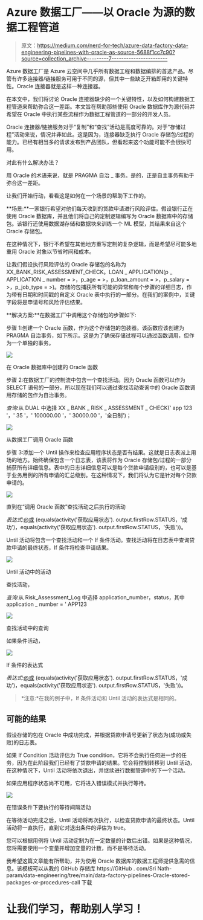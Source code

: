 # Azure 数据工厂——以 Oracle 为源的数据工程管道

> 原文：<https://medium.com/nerd-for-tech/azure-data-factory-data-engineering-pipelines-with-oracle-as-source-5688f1cc7c90?source=collection_archive---------7----------------------->

Azure 数据工厂是 Azure 云空间中几乎所有数据工程和数据编排的首选产品。尽管有许多连接器/链接服务可用于不同的源，但其中一些缺乏开箱即用的关键特性。Oracle 连接器就是这样一种连接器。

在本文中，我们将讨论 Oracle 连接器缺少的一个关键特性，以及如何构建数据工程管道来帮助弥合这一差距。本文旨在帮助那些使用 Oracle 数据库作为源代码并希望在 Oracle 中执行某些流程作为数据工程管道的一部分的开发人员。

Oracle 连接器/链接服务对于“复制”和“查找”活动是高度可靠的。对于“存储过程”活动来说，情况并非如此。这是因为，连接器缺乏执行 Oracle 存储包/过程的能力。已经有相当多的请求发布到产品团队，但看起来这个功能可能不会很快可用。

对此有什么解决办法？

用 Oracle 的术语来说，就是 PRAGMA 自治 _ 事务。是的，正是自主事务有助于弥合这一差距。

让我们开始行动，看看这是如何在一个场景的帮助下工作的。

**场景:**一家银行希望对他们每天收到的贷款申请进行风险评估。假设银行正在使用 Oracle 数据库，并且他们将自己的定制逻辑编写为 Oracle 数据库中的存储包。该银行还使用数据湖存储和数据块来训练一个 ML 模型，其结果来自这个 Oracle 存储包。

在这种情况下，银行不希望在其他地方重写定制的复杂逻辑，而是希望尽可能多地重用 Oracle 对象以节省时间和成本。

让我们假设执行风险评估的 Oracle 存储包的名称为 XX_BANK_RISK_ASSESSMENT_CHECK。LOAN _ APPLICATION(p _ APPLICATION _ number = >，p_age = >，p_loan_amount = >，p_salary = >，p_job_type = >)。存储的包捕获所有可能的异常和每个步骤的详细日志，作为带有日期和时间戳的自定义 Oracle 表中执行的一部分。在我们的案例中，关键字段将是申请号和风险评估结果。

**解决方案:**在数据工厂中调用这个存储包的步骤如下:

步骤 1:创建一个 Oracle 函数，作为这个存储包的包装器。该函数应该创建为 PRAGMA 自治事务，如下所示。这是为了确保存储过程可以通过函数调用，但作为一个单独的事务。

![](img/f3cb7bbae66dfc7564a4cf10cf359abe.png)

在 Oracle 数据库中创建的 Oracle 函数

步骤 2:在数据工厂的控制流中包含一个查找活动。因为 Oracle 函数可以作为 SELECT 语句的一部分，所以现在我们可以通过查找活动查询中的 Oracle 函数调用存储的包作为自治事务。

*查询*:从 DUAL 中选择 XX _ BANK _ RISK _ ASSESSMENT _ CHECK(' app 123 '，' 35 '，' 100000.00 '，' 30000.00 '，'全日制')；

![](img/7690c12965fe7af7f4005565aa54e812.png)

从数据工厂调用 Oracle 函数

步骤 3:添加一个 Until 操作来检查应用程序状态是否有结果。这就是日志表派上用场的地方。始终确保包含一个日志表，该表将作为 Oracle 存储包/过程的一部分捕获所有详细信息。表中的日志详细信息可以是每个贷款申请级别的，也可以是基于业务用例的所有申请的汇总级别。在这种情况下，我们将认为它是针对每个贷款申请的。

![](img/d3e623b8e9a6e303d04929780fd6ed12.png)

直到在“调用 Oracle 函数”查找活动之后执行的活动

*表达式*:[@或](http://twitter.com/or) (equals(activity('获取应用状态'). output.firstRow.STATUS，'成功')，equals(activity('获取应用状态'). output.firstRow.STATUS，'失败'))。

Until 活动将包含一个查找活动和一个 If 条件活动。查找活动将在日志表中查询贷款申请的最终状态，If 条件将检查申请结果。

![](img/4650c9b375ce2d5519c52094f7cdb7b1.png)

Until 活动中的活动

查找活动，

*查询*:从 Risk_Assessment_Log 中选择 application_number，status，其中 application _ number = ' APP123

![](img/7e7fcb993e0f0494aec9b1dee3d637b6.png)

查找活动中的查询

如果条件活动，

![](img/eb2627873eec1d673f9c44f37287369b.png)

If 条件的表达式

*表达式*:[@或](http://twitter.com/or) (equals(activity('获取应用状态'). output.firstRow.STATUS，'成功')，equals(activity('获取应用状态'). output.firstRow.STATUS，'失败'))。

> *注意:*在我的例子中，If 条件活动和 Until 活动的表达式是相同的。

## **可能的结果**

假设存储的包在 Oracle 中成功完成，并根据贷款申请号更新了状态为(成功或失败)的日志表。

如果 If Condition 活动评估为 True condition，它将不会执行任何进一步的任务，因为在此阶段我们已经有了贷款申请的结果。它会将控制转移到 Until 活动，在这种情况下，Until 活动将依次退出，并继续进行数据管道中的下一个活动。

如果应用程序状态尚不可用，它将进入错误模式并执行等待。

![](img/9aa543599ec38ec28713f47a62cddd6b.png)

在错误条件下要执行的等待间隔活动

在等待活动完成之后，Until 活动将再次执行，以检查贷款申请的最终状态。Until 活动将一直执行，直到它对退出条件的评估为 true。

您可以根据用例将 Until 活动定制为在一定数量的计数后出错。如果是这种情况，您将需要使用一个变量并增加变量的计数，而不是等待活动。

我希望这篇文章能有所帮助，并为使用 Oracle 数据库的数据工程师提供急需的信息。该模板可以从我的 GitHub 存储库 https://GitHub . com/Sri Nath-param/data-engineering/tree/main/data-factory-pipelines-Oracle-stored-packages-or-procedures-call 下载

# 让我们学习，帮助别人学习！